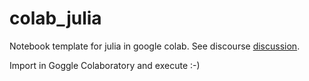 # colab_julia

Notebook template for julia in google colab. See discourse [discussion](https://discourse.julialang.org/t/julia-on-google-colab-free-gpu-accelerated-shareable-notebooks/15319).

Import in Goggle Colaboratory and execute :-)


